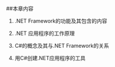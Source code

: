 ##本章内容



1. .NET Framework的功能及其包含的内容

2. .NET 应用程序的工作原理

3. C#的概念及其与.NET Framework的关系

4. 用C#创建.NET应用程序的工具
